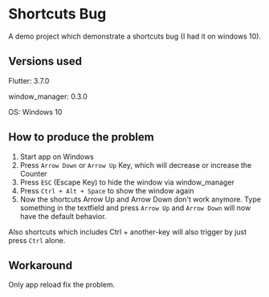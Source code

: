 # Shortcuts Bug

A demo project which demonstrate a shortcuts bug (I had it on windows 10).

## Versions used

Flutter: 3.7.0

window_manager: 0.3.0

OS: Windows 10

## How to produce the problem

1. Start app on Windows
2. Press `Arrow Down` or `Arrow Up` Key, which will decrease or increase the Counter
3. Press `ESC` (Escape Key) to hide the window via window_manager
4. Press `Ctrl + Alt + Space` to show the window again
5. Now the shortcuts Arrow Up and Arrow Down don't work anymore. Type something in the textfield and press `Arrow Up` and `Arrow Down` will now have the default behavior.

Also shortcuts which includes Ctrl + another-key will also trigger by just press `Ctrl` alone.

## Workaround

Only app reload fix the problem.
